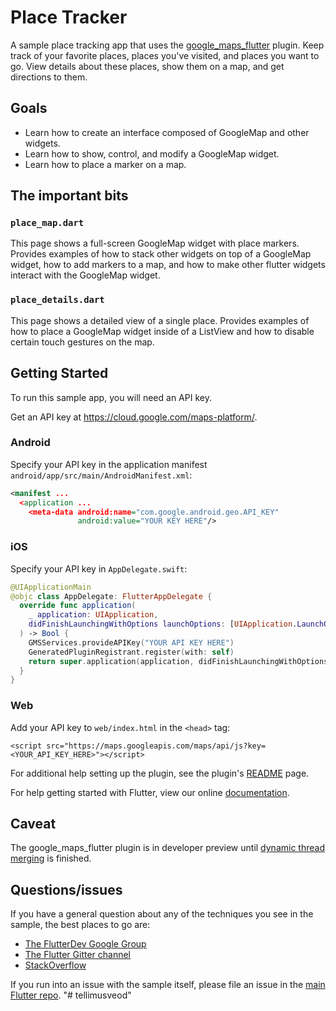 # Place Tracker

A sample place tracking app that uses the
[google_maps_flutter](https://github.com/flutter/plugins/tree/master/packages/google_maps_flutter)
plugin. Keep track of your favorite places, places you've visited, and places
you want to go. View details about these places, show them on a map, and get
directions to them.

## Goals

* Learn how to create an interface composed of GoogleMap and other widgets.
* Learn how to show, control, and modify a GoogleMap widget.
* Learn how to place a marker on a map.

## The important bits

### `place_map.dart`

This page shows a full-screen GoogleMap widget with place markers. Provides
examples of how to stack other widgets on top of a GoogleMap widget, how to add
markers to a map, and how to make other flutter widgets interact with the
GoogleMap widget.

### `place_details.dart`

This page shows a detailed view of a single place. Provides examples of how to
place a GoogleMap widget inside of a ListView and how to disable certain touch
gestures on the map.

## Getting Started

To run this sample app, you will need an API key.

Get an API key at <https://cloud.google.com/maps-platform/>.

### Android
Specify your API key in the application manifest
`android/app/src/main/AndroidManifest.xml`:

```xml
<manifest ...
  <application ...
    <meta-data android:name="com.google.android.geo.API_KEY"
               android:value="YOUR KEY HERE"/>
```

### iOS
Specify your API key in `AppDelegate.swift`:

```swift
@UIApplicationMain
@objc class AppDelegate: FlutterAppDelegate {
  override func application(
    _ application: UIApplication,
    didFinishLaunchingWithOptions launchOptions: [UIApplication.LaunchOptionsKey: Any]?
  ) -> Bool {
    GMSServices.provideAPIKey("YOUR API KEY HERE")
    GeneratedPluginRegistrant.register(with: self)
    return super.application(application, didFinishLaunchingWithOptions: launchOptions)
  }
}
```

### Web
Add your API key to `web/index.html` in the `<head>` tag:

```
<script src="https://maps.googleapis.com/maps/api/js?key=<YOUR_API_KEY_HERE>"></script>
```

For additional help setting up the plugin, see the plugin's
[README](https://pub.dev/packages/google_maps_flutter)
page.

For help getting started with Flutter, view our online
[documentation](https://flutter.io/).

## Caveat

The google_maps_flutter plugin is in developer preview until [dynamic thread
merging](https://github.com/flutter/flutter/projects/155) is finished.

## Questions/issues

If you have a general question about any of the techniques you see in
the sample, the best places to go are:

* [The FlutterDev Google Group](https://groups.google.com/forum/#!forum/flutter-dev)
* [The Flutter Gitter channel](https://gitter.im/flutter/flutter)
* [StackOverflow](https://stackoverflow.com/questions/tagged/flutter)

If you run into an issue with the sample itself, please file an issue
in the [main Flutter repo](https://github.com/flutter/flutter/issues).
"# tellimusveod" 
